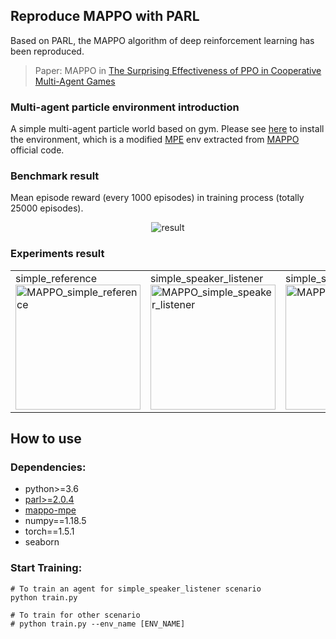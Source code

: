 ## Reproduce MAPPO with PARL

Based on PARL, the MAPPO algorithm of deep reinforcement learning has been reproduced.

> Paper: MAPPO in [ The Surprising Effectiveness of PPO in Cooperative Multi-Agent Games](https://arxiv.org/abs/2103.01955)

### Multi-agent particle environment introduction

A simple multi-agent particle world based on gym. Please see [here](https://github.com/caoxixiya/mappo_mpe) to install the environment, which is a modified [MPE](https://github.com/openai/multiagent-particle-envs) env extracted from [MAPPO](https://github.com/marlbenchmark/on-policy/tree/main/onpolicy/envs) official code.

### Benchmark result

Mean episode reward (every 1000 episodes) in training process (totally 25000 episodes).

<p align="center">
<img src="https://github.com/caoxixiya/PARL-experiments/blob/master/MAPPO/pc/result.png" alt="result"/>
</p>

### Experiments result

<table align="center">
<tr>
<td>
simple_reference<br align="center">
<img src="https://github.com/caoxixiya/PARL-experiments/blob/master/MAPPO/pc/simple_reference.gif"                  width = "200" height = "200" alt="MAPPO_simple_reference"/>
</td>
<td>
simple_speaker_listener<br align="center">
<img src="https://github.com/caoxixiya/PARL-experiments/blob/master/MAPPO/pc/simple_speaker_listener.gif"        width = "200" height = "200" alt="MAPPO_simple_speaker_listener"/>
</td>
<td>
simple_spread<br align="center">
<img src="https://github.com/caoxixiya/PARL-experiments/blob/master/MAPPO/pc/simple_spread.gif"             width = "200" height = "200" alt="MAPPO_simple_spread"/>
</td>
</tr>
</table>

## How to use

### Dependencies:

+ python>=3.6
+ [parl>=2.0.4](https://github.com/PaddlePaddle/PARL)
+ [mappo-mpe](https://github.com/caoxixiya/mappo_mpe)
+ numpy==1.18.5
+ torch==1.5.1
+ seaborn

### Start Training:

```
# To train an agent for simple_speaker_listener scenario
python train.py

# To train for other scenario
# python train.py --env_name [ENV_NAME]
```